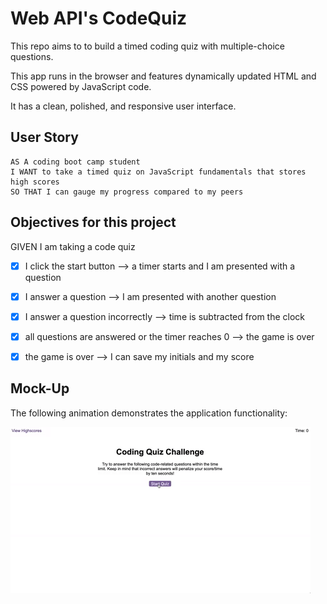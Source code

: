 # Web API's CodeQuiz

This repo aims to to build a timed coding quiz with multiple-choice questions. 

This app runs in the browser and features dynamically updated HTML and CSS powered by JavaScript code.

It has a 
          clean,
          polished,
          and responsive user interface. 


## User Story

```
AS A coding boot camp student
I WANT to take a timed quiz on JavaScript fundamentals that stores high scores
SO THAT I can gauge my progress compared to my peers
```

##  Objectives for this project

GIVEN I am taking a code quiz

- [x] I click the start button --> a timer starts and I am presented with a question

- [x] I answer a question --> I am presented with another question

- [x] I answer a question incorrectly --> time is subtracted from the clock

- [x] all questions are answered or the timer reaches 0 --> the game is over

- [x] the game is over --> I can save my initials and my score

## Mock-Up

The following animation demonstrates the application functionality:

![A user clicks through an interactive coding quiz, then enters initials to save the high score before resetting and starting over.](./assets/IMG/04-web-apis-homework-demo.gif)


